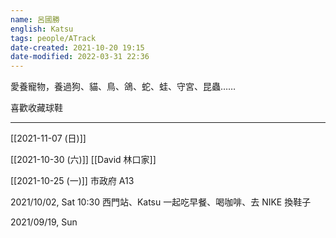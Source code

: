 ```yaml
---
name: 呂國勝
english: Katsu
tags: people/ATrack 
date-created: 2021-10-20 19:15
date-modified: 2022-03-31 22:36
---
```


愛養寵物，養過狗、貓、鳥、鴿、蛇、蛙、守宮、昆蟲……

喜歡收藏球鞋

---

[[2021-11-07 (日)]]

[[2021-10-30 (六)]] [[David 林口家]]

[[2021-10-25 (一)]] 市政府 A13

2021/10/02, Sat 10:30 西門站、Katsu 一起吃早餐、喝咖啡、去 NIKE 換鞋子

2021/09/19, Sun